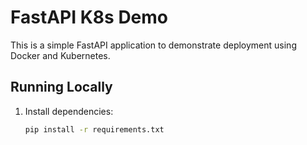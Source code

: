 # FastAPI K8s Demo

This is a simple FastAPI application to demonstrate deployment using Docker and Kubernetes.

## Running Locally

1. Install dependencies:
   ```bash
   pip install -r requirements.txt
